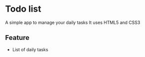 # Todo list
A simple app to manage your daily tasks
It uses HTML5 and CSS3

## Feature
* List of daily tasks

# 
